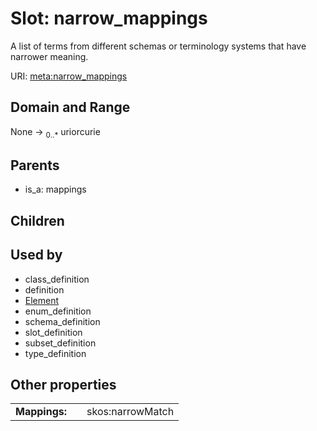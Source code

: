 
# Slot: narrow_mappings


A list of terms from different schemas or terminology systems that have narrower meaning.

URI: [meta:narrow_mappings](https://w3id.org/biolink/biolinkml/meta/narrow_mappings)


## Domain and Range

None ->  <sub>0..*</sub> uriorcurie

## Parents

 *  is_a: mappings

## Children


## Used by

 * class_definition
 * definition
 * [Element](Element.md)
 * enum_definition
 * schema_definition
 * slot_definition
 * subset_definition
 * type_definition

## Other properties

|  |  |  |
| --- | --- | --- |
| **Mappings:** | | skos:narrowMatch |

